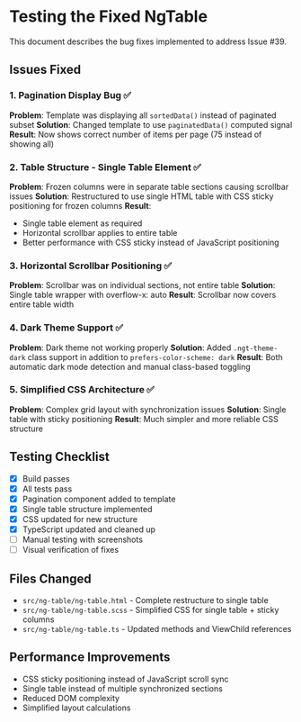 # Testing the Fixed NgTable

This document describes the bug fixes implemented to address Issue #39.

## Issues Fixed

### 1. Pagination Display Bug ✅
**Problem**: Template was displaying all `sortedData()` instead of paginated subset
**Solution**: Changed template to use `paginatedData()` computed signal
**Result**: Now shows correct number of items per page (75 instead of showing all)

### 2. Table Structure - Single Table Element ✅
**Problem**: Frozen columns were in separate table sections causing scrollbar issues
**Solution**: Restructured to use single HTML table with CSS sticky positioning for frozen columns
**Result**: 
- Single table element as required
- Horizontal scrollbar applies to entire table
- Better performance with CSS sticky instead of JavaScript positioning

### 3. Horizontal Scrollbar Positioning ✅
**Problem**: Scrollbar was on individual sections, not entire table
**Solution**: Single table wrapper with overflow-x: auto
**Result**: Scrollbar now covers entire table width

### 4. Dark Theme Support ✅
**Problem**: Dark theme not working properly
**Solution**: Added `.ngt-theme-dark` class support in addition to `prefers-color-scheme: dark`
**Result**: Both automatic dark mode detection and manual class-based toggling

### 5. Simplified CSS Architecture ✅
**Problem**: Complex grid layout with synchronization issues
**Solution**: Single table with sticky positioning
**Result**: Much simpler and more reliable CSS structure

## Testing Checklist

- [x] Build passes
- [x] All tests pass
- [x] Pagination component added to template
- [x] Single table structure implemented
- [x] CSS updated for new structure
- [x] TypeScript updated and cleaned up
- [ ] Manual testing with screenshots
- [ ] Visual verification of fixes

## Files Changed

- `src/ng-table/ng-table.html` - Complete restructure to single table
- `src/ng-table/ng-table.scss` - Simplified CSS for single table + sticky columns
- `src/ng-table/ng-table.ts` - Updated methods and ViewChild references

## Performance Improvements

- CSS sticky positioning instead of JavaScript scroll sync
- Single table instead of multiple synchronized sections
- Reduced DOM complexity
- Simplified layout calculations